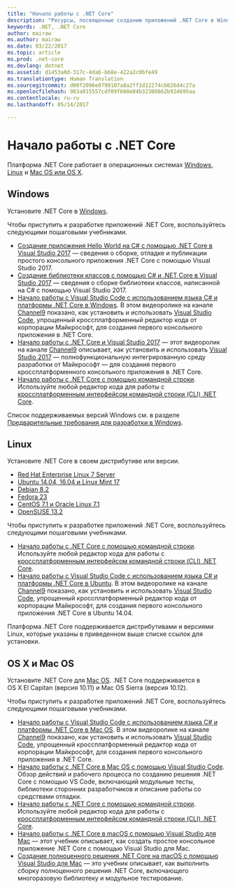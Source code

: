 ```yaml
---
title: "Начало работы с .NET Core"
description: "Ресурсы, посвященные созданию приложений .NET Core в Windows, Linux и Mac OS."
keywords: .NET, .NET Core
author: mairaw
ms.author: mairaw
ms.date: 03/22/2017
ms.topic: article
ms.prod: .net-core
ms.devlang: dotnet
ms.assetid: d1453a0d-317c-4da6-b68e-422a2c0bfe49
ms.translationtype: Human Translation
ms.sourcegitcommit: d00f2096e0799107a8a2ff1d12274c6026d4c27a
ms.openlocfilehash: 983a015557cdf09f660e84b32306662b924695aa
ms.contentlocale: ru-ru
ms.lasthandoff: 05/14/2017

---
```


# <a name="get-started-with-net-core"></a>Начало работы с .NET Core

Платформа .NET Core работает в операционных системах [Windows](#windows), [Linux](#linux) и [Mac OS или OS X](#os-x--macos).

## <a name="windows"></a>Windows

Установите .NET Core в [Windows](https://www.microsoft.com/net/core#windows). 

Чтобы приступить к разработке приложений .NET Core, воспользуйтесь следующими пошаговыми учебниками.

* [Создание приложения Hello World на C# с помощью .NET Core в Visual Studio 2017](../csharp/getting-started/with-visual-studio.md) — сведения о сборке, отладке и публикации простого консольного приложения .NET Core с помощью Visual Studio 2017.
* [Создание библиотеки классов с помощью C# и .NET Core в Visual Studio 2017](../csharp/getting-started/library-with-visual-studio.md) — сведения о сборке библиотеки классов, написанной на C# с помощью Visual Studio 2017.
* [Начало работы с Visual Studio Code с использованием языка C# и платформы .NET Core в Windows](https://channel9.msdn.com/Blogs/dotnet/Get-started-with-VS-Code-using-CSharp-and-NET-Core). В этом видеоролике на канале [Channel9](https://channel9.msdn.com) показано, как установить и использовать [Visual Studio Code](https://www.visualstudio.com/products/code-vs), упрощенный кроссплатформенный редактор кода от корпорации Майкрософт, для создания первого консольного приложения в .NET Core.
* [Начало работы с .NET Core и Visual Studio 2017](https://channel9.msdn.com/Blogs/dotnet/Get-Started-NET-Core-Visual-Studio-2017) — этот видеоролик на канале [Channel9](https://channel9.msdn.com) описывает, как установить и использовать [Visual Studio 2017](https://www.visualstudio.com/) — полнофункциональную интегрированную среду разработки от Майкрософт — для создания первого кроссплатформенного консольного приложения в .NET Core.
* [Начало работы с .NET Core с помощью командной строки](tutorials/using-with-xplat-cli.md). Используйте любой редактор кода для работы с [кроссплатформенным интерфейсом командной строки (CLI) .NET Core](tools/index.md).

Список поддерживаемых версий Windows см. в разделе [Предварительные требования для разработки в Windows](windows-prerequisites.md). 

## <a name="linux"></a>Linux

Установите .NET Core в своем дистрибутиве или версии.

* [Red Hat Enterprise Linux 7 Server](https://www.microsoft.com/net/core#linuxredhat)
* [Ubuntu 14.04, 16.04 и Linux Mint 17](https://www.microsoft.com/net/core#linuxubuntu)
* [Debian 8.2](https://www.microsoft.com/net/core#linuxdebian)
* [Fedora 23](https://www.microsoft.com/net/core#linuxfedora)
* [CentOS 7.1 и Oracle Linux 7.1](https://www.microsoft.com/net/core#linuxcentos)
* [OpenSUSE 13.2](https://www.microsoft.com/net/core#linuxopensuse)

Чтобы приступить к разработке приложений .NET Core, воспользуйтесь следующими пошаговыми учебниками.

* [Начало работы с .NET Core с помощью командной строки](tutorials/using-with-xplat-cli.md). Используйте любой редактор кода для работы с [кроссплатформенным интерфейсом командной строки (CLI) .NET Core](tools/index.md).
* [Начало работы с Visual Studio Code с использованием языка C# и платформы .NET Core в Ubuntu](https://channel9.msdn.com/Blogs/dotnet/Get-started-with-VS-Code-Csharp-dotnet-Core-Ubuntu). В этом видеоролике на канале [Channel9](https://channel9.msdn.com) показано, как установить и использовать [Visual Studio Code](https://code.visualstudio.com/), упрощенный кроссплатформенный редактор кода от корпорации Майкрософт, для создания первого консольного приложения .NET Core в Ubuntu 14.04.

Платформа .NET Core поддерживается дистрибутивами и версиями Linux, которые указаны в приведенном выше списке ссылок для установки.

## <a name="os-x--macos"></a>OS X и Mac OS

Установите .NET Core для [Mac OS](https://www.microsoft.com/net/core#macos). .NET Core поддерживается в OS X El Capitan (версия 10.11) и Mac OS Sierra (версия 10.12).

Чтобы приступить к разработке приложений .NET Core, воспользуйтесь следующими пошаговыми учебниками.

* [Начало работы с Visual Studio Code с использованием языка C# и платформы .NET Core в Mac OS](https://channel9.msdn.com/Blogs/dotnet/Get-started-VSCode-NET-Core-Mac). В этом видеоролике на канале [Channel9](https://channel9.msdn.com) показано, как установить и использовать [Visual Studio Code](https://code.visualstudio.com/), упрощенный кроссплатформенный редактор кода от корпорации Майкрософт, для создания первого консольного приложения в .NET Core. 
* [Начало работы с .NET Core в Mac OS с помощью Visual Studio Code](tutorials/using-on-macos.md). Обзор действий и рабочего процесса по созданию решения .NET Core с помощью VS Code, включающий модульные тесты, библиотеки сторонних разработчиков и описание работы со средствами отладки.
* [Начало работы с .NET Core с помощью командной строки](tutorials/using-with-xplat-cli.md). Используйте любой редактор кода для работы с [кроссплатформенным интерфейсом командной строки (CLI) .NET Core](tools/index.md).
* [Начало работы с .NET Core в macOS с помощью Visual Studio для Mac](tutorials/using-on-mac-vs.md) — этот учебник описывает, как создать простое консольное приложение .NET Core с помощью Visual Studio для Mac.
* [Создание полноценного решения .NET Core на macOS с помощью Visual Studio для Mac](tutorials/using-on-mac-vs-full-solution.md) — это учебник описывает, как выполнить сборку полноценного решения .NET Core, включающего многоразовую библиотеку и модульное тестирование.


